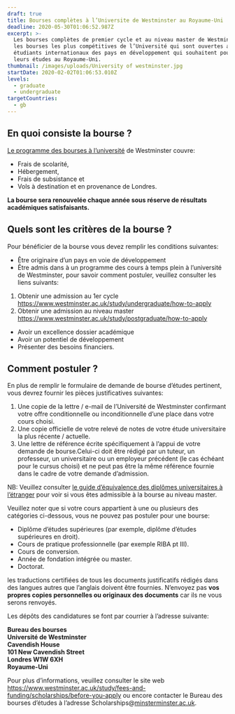 ```yaml
---
draft: true
title: Bourses complètes à l’Universite de Westminster au Royaume-Uni
deadline: 2020-05-30T01:06:52.987Z
excerpt: >-
  Les bourses complètes de premier cycle et au niveau master de Westminster sont
  les bourses les plus compétitives de l’Université qui sont ouvertes aux
  étudiants internationaux des pays en développement qui souhaitent poursuivre
  leurs études au Royaume-Uni.
thumbnail: /images/uploads/University of westminster.jpg
startDate: 2020-02-02T01:06:53.010Z
levels:
  - graduate
  - undergraduate
targetCountries:
  - gb
---
```

## En quoi consiste la bourse ?

[Le programme des bourses à l’université](https://www.westminster.ac.uk/study/fees-and-funding/scholarships/westminster-undergraduate-full-scholarship) de Westminster couvre:

* Frais de scolarité, 
* Hébergement, 
* Frais de subsistance et 
* Vols à destination et en provenance de Londres. 

**La bourse sera renouvelée chaque année sous réserve de résultats académiques satisfaisants.**

## Quels sont les critères de la bourse ?

Pour bénéficier de la bourse vous devez remplir les conditions suivantes:

* Être originaire d’un pays en voie de développement 
* Être admis dans à un programme des cours à temps plein à l’université de Westminster, pour savoir comment postuler, veuillez consulter les liens suivants:

1. Obtenir une admission au 1er cycle <https://www.westminster.ac.uk/study/undergraduate/how-to-apply>
2. Obtenir une admission au niveau master <https://www.westminster.ac.uk/study/postgraduate/how-to-apply>

* Avoir un excellence dossier académique
* Avoir un potentiel de développement 
* Présenter des besoins financiers.

## Comment postuler ?

En plus de remplir le formulaire de demande de bourse d’études pertinent, vous devrez fournir les pièces justificatives suivantes:

1. Une copie de la lettre / e-mail de l’Université de Westminster confirmant votre offre conditionnelle ou inconditionnelle d’une place dans votre cours choisi.
2. Une copie officielle de votre relevé de notes de votre étude universitaire la plus récente / actuelle.
3. Une lettre de référence écrite spécifiquement à l’appui de votre demande de bourse.Celui-ci doit être rédigé par un tuteur, un professeur, un universitaire ou un employeur précédent (le cas échéant pour le cursus choisi) et ne peut pas être la même référence fournie dans le cadre de votre demande d’admission.

NB: Veuillez consulter [le guide d’équivalence des diplômes universitaires à l’étranger](https://www.westminster.ac.uk/sites/default/public-files/general-documents/overseas-academic-qualifications-equivalency-chart.pdf) pour voir si vous êtes admissible à la bourse au niveau master.

Veuillez noter que si votre cours appartient à une ou plusieurs des catégories ci-dessous, vous ne pouvez pas postuler pour une bourse:

* Diplôme d’études supérieures (par exemple, diplôme d’études supérieures en droit).
* Cours de pratique professionnelle (par exemple RIBA pt III).
* Cours de conversion.
* Année de fondation intégrée ou master.
* Doctorat.

les traductions certifiées de tous les documents justificatifs rédigés dans des langues autres que l’anglais doivent être fournies. N’envoyez pas **vos propres copies personnelles ou originaux des documents** car ils ne vous serons renvoyés.

Les dépôts des candidatures se font par courrier à l’adresse suivante: 

**Bureau des bourses\
Université de Westminster\
Cavendish House\
101 New Cavendish Street\
Londres W1W 6XH\
Royaume-Uni**

Pour plus d’informations, veuillez consulter le site web <https://www.westminster.ac.uk/study/fees-and-funding/scholarships/before-you-apply> ou encore contacter le Bureau des bourses d’études à l’adresse Scholarships@[minsterminster.ac.uk](mailto:scholarships@westminster.ac.uk).
